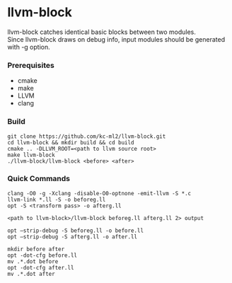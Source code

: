 # llvm-block
llvm-block catches identical basic blocks between two modules.  
Since llvm-block draws on debug info, input modules should be generated with -g option.  

### Prerequisites
* cmake
* make
* LLVM
* clang

### Build
    git clone https://github.com/kc-ml2/llvm-block.git
    cd llvm-block && mkdir build && cd build
    cmake .. -DLLVM_ROOT=<path to llvm source root>
    make llvm-block
    ./llvm-block/llvm-block <before> <after>
    
### Quick Commands
    clang -O0 -g -Xclang -disable-O0-optnone -emit-llvm -S *.c
    llvm-link *.ll -S -o beforeg.ll
    opt -S <transform pass> -o afterg.ll

    <path to llvm-block>/llvm-block beforeg.ll afterg.ll 2> output

    opt —strip-debug -S beforeg.ll -o before.ll
    opt —strip-debug -S afterg.ll -o after.ll

    mkdir before after
    opt -dot-cfg before.ll
    mv .*.dot before
    opt -dot-cfg after.ll
    mv .*.dot after
